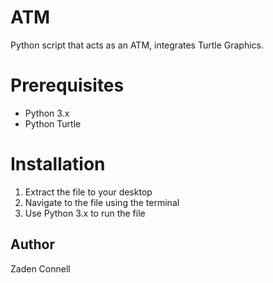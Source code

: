# ATM
Python script that acts as an ATM, integrates Turtle Graphics. 

<h1>Prerequisites</h1> 
<ul>
  <li>Python 3.x</li>
  <li>Python Turtle</li>
 </ul>

<h1>Installation</h1>
<ol>
  <li>Extract the file to your desktop</li>
  <li>Navigate to the file using the terminal</li>
  <li>Use Python 3.x to run the file</li>
 </ol>
 
 <h2>Author</h2>
 <p>Zaden Connell</p>

